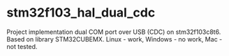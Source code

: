 # stm32f103_hal_dual_cdc

Project implementation dual COM port over USB (CDC) on stm32f103c8t6. Based on library STM32CUBEMX.
Linux - work, Windows - no work, Mac - not tested.
